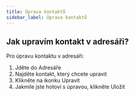 ```yaml
---
title: Úprava kontaktů
sidebar_label: Úprava kontaktů
---
```


## Jak upravím kontakt v adresáři?
Pro úpravu kontaktu v adresáři:
1.	Jděte do Adresáře
2.	Najděte kontakt, který chcete upravit
3.	Klikněte na ikonku Upravit
4.	Jakmile jste hotoví s úpravou, klikněte Uložit
